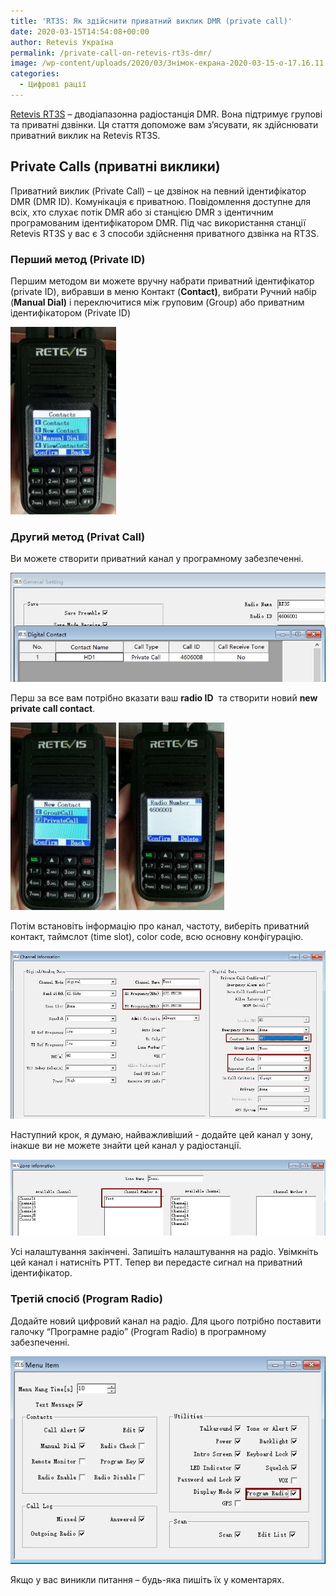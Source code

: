 ```yaml
---
title: 'RT3S: Як здійснити приватний виклик DMR (private call)'
date: 2020-03-15T14:54:08+00:00
author: Retevis Україна
permalink: /private-call-on-retevis-rt3s-dmr/
image: /wp-content/uploads/2020/03/Знімок-екрана-2020-03-15-о-17.16.11.png
categories:
  - Цифрові рації
---
```

[Retevis RT3S](https://retevis.com.ua/shop/retevis-rt3s/) &#8211; дводіапазонна радіостанція DMR. Вона підтримує групові та приватні дзвінки. Ця стаття допоможе вам з&#8217;ясувати, як здійснювати приватний виклик на Retevis RT3S.

## Private Calls (приватні виклики)

Приватний виклик (Private Call) &#8211; це дзвінок на певний ідентифікатор DMR (DMR ID). Комунікація є приватною. Повідомлення доступне для всіх, хто слухає потік DMR або зі станцією DMR з ідентичним програмованим ідентифікатором DMR. Під час використання станції Retevis RT3S у вас є 3 способи здійснення приватного дзвінка на RT3S.

### Перший метод (Private ID)
Першим методом ви можете вручну набрати приватний ідентифікатор (private ID), вибравши в меню Контакт (**Contact)**, вибрати Ручний набір (**Manual Dial)**&nbsp;і переключитися між груповим (Group) або приватним ідентифікатором (Private ID)

![RT3S налаштування контактів](/wp-content/uploads/2020/03/Private-call-on-RT3S-Cherry-169x300.jpg)

### Другий метод (Privat Call)
Ви можете створити приватний канал у програмному забезпеченні.

![RT3S privat call. Створити приватний канал](/wp-content/uploads/2020/03/Retevis-RT3S-Private-call-on-software-1.jpg)

Перш за все вам потрібно вказати ваш&nbsp;**radio ID**&nbsp; та створити новий&nbsp;**new private call contact**.

![Retevis RT3s Privat Call](/wp-content/uploads/2020/03/Private-call-set-on-Retevis-RT3S-Cherry-169x300.jpg)
![RT3S privat call (приватний виклик)](/wp-content/uploads/2020/03/private-call-number-on-Retevis-RT3S-169x300.jpg)

Потім встановіть інформацію про канал, частоту, виберіть приватний контакт, таймслот (time slot), color code, всю основну конфігурацію.

![Ретевис RT3S (приватный вызов)](/wp-content/uploads/2020/03/retevis-rt3s-private-call-channel-setting.jpg)

Наступний крок, я думаю, найважливіший - додайте цей канал у зону, інакше ви не можете знайти цей канал у радіостанції.

![RT3S вибрати зону](/wp-content/uploads/2020/03/retevis-rt3s-zone-setting.jpg)

Усі налаштування закінчені. Запишіть налаштування на радіо. Увімкніть цей канал і натисніть PTT. Тепер ви передасте сигнал на приватний ідентифікатор.

### Третій спосіб (Program Radio)
Додайте новий цифровий канал на радіо. Для цього потрібно поставити галочку &#8220;Програмне радіо&#8221; (Program Radio) в програмному забезпеченні.

![RT3S увімкнути Program radio](/wp-content/uploads/2020/03/retevis-rt3s-program-radio-setting.jpg)

Якщо у вас виникли питання &#8211; будь-яка пишіть їх у коментарях.
